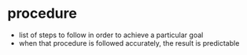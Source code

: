 # procedure
- list of steps to follow in order to achieve a particular goal
- when that procedure is followed accurately, the result is predictable
